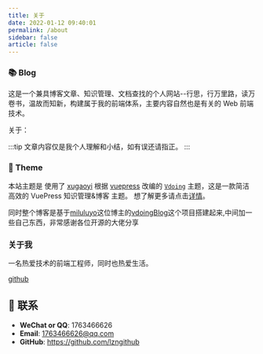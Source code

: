 ```yaml
---
title: 关于
date: 2022-01-12 09:40:01
permalink: /about
sidebar: false
article: false
---
```


### 📚 Blog

这是一个兼具博客文章、知识管理、文档查找的个人网站--行思，行万里路，读万卷书，温故而知新，构建属于我的前端体系，主要内容自然也是有关的 Web 前端技术。

关于：

:::tip
文章内容仅是我个人理解和小结，如有误还请指正。
:::

### 🎨 Theme

本站主题是 使用了 [xugaoyi](https://github.com/xugaoyi) 根据 [vuepress](https://vuepress.vuejs.org/zh/) 改编的 [`Vdoing`](https://github.com/xugaoyi/vuepress-theme-vdoing) 主题，这是一款简洁高效的 VuePress 知识管理&博客 主题。 想了解更多请点击[详情](https://github.com/xugaoyi/vuepress-theme-vdoing)。

同时整个博客是基于[miluluyo](https://github.com/miluluyo)这位博主的[vdoingBlog](https://github.com/miluluyo/vdoingBlog)这个项目搭建起来,中间加一些自己东西，非常感谢各位开源的大佬分享

### 关于我

一名热爱技术的前端工程师，同时也热爱生活。

[github](https://github.com/lzngithub)

## :email: 联系

- **WeChat or QQ**: <a :href="qqUrl" class='qq'>1763466626</a>
- **Email**: <a href="mailto:1763466626@qq.com">1763466626@qq.com</a>
- **GitHub**: <https://github.com/lzngithub>

<script>
  export default {
    data(){
      return {
        qqUrl: 'tencent://message/?uin=978761587&Site=&Menu=yes'
      }
    },
    mounted(){
      const flag =  navigator.userAgent.match(/(phone|pad|pod|iPhone|iPod|ios|iPad|Android|Mobile|BlackBerry|IEMobile|MQQBrowser|JUC|Fennec|wOSBrowser|BrowserNG|WebOS|Symbian|Windows Phone)/i);
      if(flag){
        this.qqUrl = 'mqqwpa://im/chat?chat_type=wpa&uin=978761587&version=1&src_type=web&web_src=oicqzone.com'
      }
    }
  }
</script>
